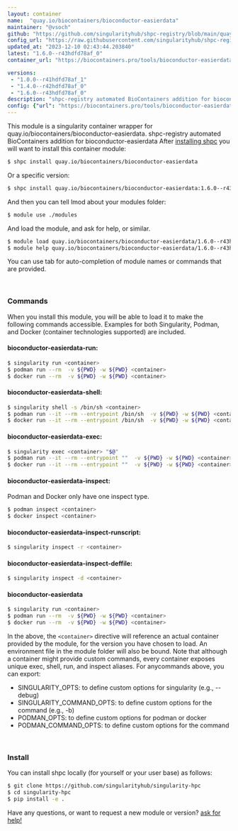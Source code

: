 ```yaml
---
layout: container
name:  "quay.io/biocontainers/bioconductor-easierdata"
maintainer: "@vsoch"
github: "https://github.com/singularityhub/shpc-registry/blob/main/quay.io/biocontainers/bioconductor-easierdata/container.yaml"
config_url: "https://raw.githubusercontent.com/singularityhub/shpc-registry/main/quay.io/biocontainers/bioconductor-easierdata/container.yaml"
updated_at: "2023-12-10 02:43:44.203840"
latest: "1.6.0--r43hdfd78af_0"
container_url: "https://biocontainers.pro/tools/bioconductor-easierdata"

versions:
 - "1.0.0--r41hdfd78af_1"
 - "1.4.0--r42hdfd78af_0"
 - "1.6.0--r43hdfd78af_0"
description: "shpc-registry automated BioContainers addition for bioconductor-easierdata"
config: {"url": "https://biocontainers.pro/tools/bioconductor-easierdata", "maintainer": "@vsoch", "description": "shpc-registry automated BioContainers addition for bioconductor-easierdata", "latest": {"1.6.0--r43hdfd78af_0": "sha256:2324c4cab55cae9ba6e885a839e490d8d2717df2cbb32a439acdd4a4af863bd1"}, "tags": {"1.0.0--r41hdfd78af_1": "sha256:a6f5c0f095c7b2e1672b72be58abc57867d705333a20e5467c6b68c9daad1d20", "1.4.0--r42hdfd78af_0": "sha256:7ea4fc7e52f55426654c1519ecc488bba2c4564510c9a85bb0f97037be804b75", "1.6.0--r43hdfd78af_0": "sha256:2324c4cab55cae9ba6e885a839e490d8d2717df2cbb32a439acdd4a4af863bd1"}, "docker": "quay.io/biocontainers/bioconductor-easierdata"}
---
```


This module is a singularity container wrapper for quay.io/biocontainers/bioconductor-easierdata.
shpc-registry automated BioContainers addition for bioconductor-easierdata
After [installing shpc](#install) you will want to install this container module:


```bash
$ shpc install quay.io/biocontainers/bioconductor-easierdata
```

Or a specific version:

```bash
$ shpc install quay.io/biocontainers/bioconductor-easierdata:1.6.0--r43hdfd78af_0
```

And then you can tell lmod about your modules folder:

```bash
$ module use ./modules
```

And load the module, and ask for help, or similar.

```bash
$ module load quay.io/biocontainers/bioconductor-easierdata/1.6.0--r43hdfd78af_0
$ module help quay.io/biocontainers/bioconductor-easierdata/1.6.0--r43hdfd78af_0
```

You can use tab for auto-completion of module names or commands that are provided.

<br>

### Commands

When you install this module, you will be able to load it to make the following commands accessible.
Examples for both Singularity, Podman, and Docker (container technologies supported) are included.

#### bioconductor-easierdata-run:

```bash
$ singularity run <container>
$ podman run --rm  -v ${PWD} -w ${PWD} <container>
$ docker run --rm  -v ${PWD} -w ${PWD} <container>
```

#### bioconductor-easierdata-shell:

```bash
$ singularity shell -s /bin/sh <container>
$ podman run --it --rm --entrypoint /bin/sh  -v ${PWD} -w ${PWD} <container>
$ docker run --it --rm --entrypoint /bin/sh  -v ${PWD} -w ${PWD} <container>
```

#### bioconductor-easierdata-exec:

```bash
$ singularity exec <container> "$@"
$ podman run --it --rm --entrypoint ""  -v ${PWD} -w ${PWD} <container> "$@"
$ docker run --it --rm --entrypoint ""  -v ${PWD} -w ${PWD} <container> "$@"
```

#### bioconductor-easierdata-inspect:

Podman and Docker only have one inspect type.

```bash
$ podman inspect <container>
$ docker inspect <container>
```

#### bioconductor-easierdata-inspect-runscript:

```bash
$ singularity inspect -r <container>
```

#### bioconductor-easierdata-inspect-deffile:

```bash
$ singularity inspect -d <container>
```



#### bioconductor-easierdata

```bash
$ singularity run <container>
$ podman run --rm  -v ${PWD} -w ${PWD} <container>
$ docker run --rm  -v ${PWD} -w ${PWD} <container>
```


In the above, the `<container>` directive will reference an actual container provided
by the module, for the version you have chosen to load. An environment file in the
module folder will also be bound. Note that although a container
might provide custom commands, every container exposes unique exec, shell, run, and
inspect aliases. For anycommands above, you can export:

 - SINGULARITY_OPTS: to define custom options for singularity (e.g., --debug)
 - SINGULARITY_COMMAND_OPTS: to define custom options for the command (e.g., -b)
 - PODMAN_OPTS: to define custom options for podman or docker
 - PODMAN_COMMAND_OPTS: to define custom options for the command

<br>

### Install

You can install shpc locally (for yourself or your user base) as follows:

```bash
$ git clone https://github.com/singularityhub/singularity-hpc
$ cd singularity-hpc
$ pip install -e .
```

Have any questions, or want to request a new module or version? [ask for help!](https://github.com/singularityhub/singularity-hpc/issues)